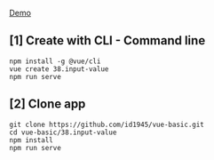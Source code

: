 [Demo](https://id1945.github.io/vue-basic/38.input-value/dist "Demo")

## [1] Create with CLI - Command line
```
npm install -g @vue/cli
vue create 38.input-value
npm run serve
```

## [2] Clone app
```
git clone https://github.com/id1945/vue-basic.git
cd vue-basic/38.input-value
npm install
npm run serve
```